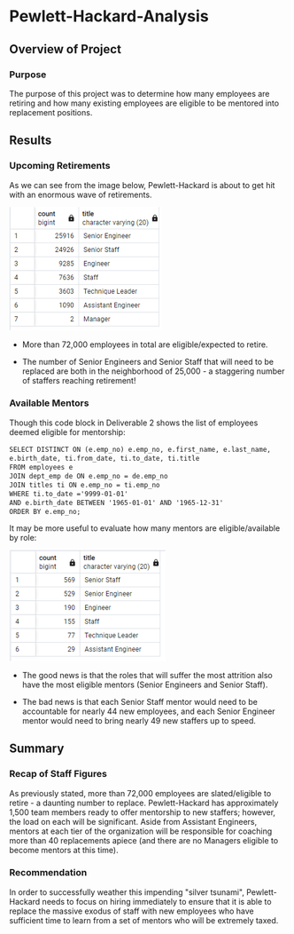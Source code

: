 # Pewlett-Hackard-Analysis

## Overview of Project

### Purpose
The purpose of this project was to determine how many employees are retiring and how many existing employees are eligible to be mentored into replacement positions.

## Results

### Upcoming Retirements
As we can see from the image below, Pewlett-Hackard is about to get hit with an enormous wave of retirements.

![retirement_titles.png](/retirement_titles.png)

- More than 72,000 employees in total are eligible/expected to retire.

- The number of Senior Engineers and Senior Staff that will need to be replaced are both in the neighborhood of 25,000 - a staggering number of staffers reaching retirement!

### Available Mentors
Though this code block in Deliverable 2 shows the list of employees deemed eligible for mentorship:
```
SELECT DISTINCT ON (e.emp_no) e.emp_no, e.first_name, e.last_name, e.birth_date, ti.from_date, ti.to_date, ti.title
FROM employees e
JOIN dept_emp de ON e.emp_no = de.emp_no
JOIN titles ti ON e.emp_no = ti.emp_no
WHERE ti.to_date ='9999-01-01'
AND e.birth_date BETWEEN '1965-01-01' AND '1965-12-31'
ORDER BY e.emp_no;
```

It may be more useful to evaluate how many mentors are eligible/available by role:

![mentorship_eligibility.png](/mentorship_eligibility.png)

- The good news is that the roles that will suffer the most attrition also have the most eligible mentors (Senior Engineers and Senior Staff).

- The bad news is that each Senior Staff mentor would need to be accountable for nearly 44 new employees, and each Senior Engineer mentor would need to bring nearly 49 new staffers up to speed.

## Summary

### Recap of Staff Figures
As previously stated, more than 72,000 employees are slated/eligible to retire - a daunting number to replace. Pewlett-Hackard has approximately 1,500 team members ready to offer mentorship to new staffers; however, the load on each will be significant. Aside from Assistant Engineers, mentors at each tier of the organization will be responsible for coaching more than 40 replacements apiece (and there are no Managers eligible to become mentors at this time).

### Recommendation
In order to successfully weather this impending "silver tsunami", Pewlett-Hackard needs to focus on hiring immediately to ensure that it is able to replace the massive exodus of staff with new employees who have sufficient time to learn from a set of mentors who will be extremely taxed.
